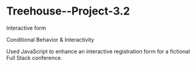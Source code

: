 # Treehouse--Project-3.2
Interactive form

Conditional Behavior & Interactivity

Used JavaScript to enhance an interactive registration form for a fictional Full Stack conference.
